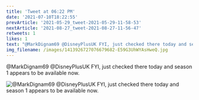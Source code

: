 ```yaml
---
title: 'Tweet at 06:22 PM'
date: '2021-07-10T18:22:55'
prevArticle: '2021-05-29_tweet-2021-05-29-11-58-53'
nextArticle: '2021-08-27_tweet-2021-08-27-11-56-47'
retweets: 1
likes: 1
text: "@MarkDignam69 @DisneyPlusUK FYI, just checked there today and season 1 appears to be available now."
img_filename: /images/1413926727076679682-E59G3UhWYAsHweQ.jpg
---
```

@MarkDignam69 @DisneyPlusUK FYI, just checked there today and season 1 appears to be available now.

![@MarkDignam69 @DisneyPlusUK FYI, just checked there today and season 1 appears to be available now.](/images/1413926727076679682-E59G3UhWYAsHweQ.jpg "@MarkDignam69 @DisneyPlusUK FYI, just checked there today and season 1 appears to be available now.")